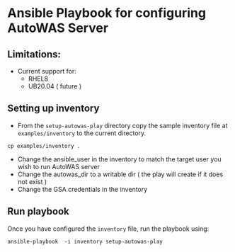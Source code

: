 # Ansible Playbook for configuring AutoWAS Server

## Limitations:

- Current support for:
  - RHEL8
  - UB20.04 ( future )


## Setting up inventory

- From the `setup-autowas-play` directory copy the sample inventory file at `examples/inventory` to the  current directory.

```
cp examples/inventory .
```
- Change the ansible_user in the inventory to match the target user you wish to run AutoWAS server
- Change the autowas_dir to a writable dir ( the play will create if it does not exist )
- Change the GSA credentials in the inventory 

## Run playbook


Once you have configured the `inventory` file, run the playbook using:

```
ansible-playbook  -i inventory setup-autowas-play
```
